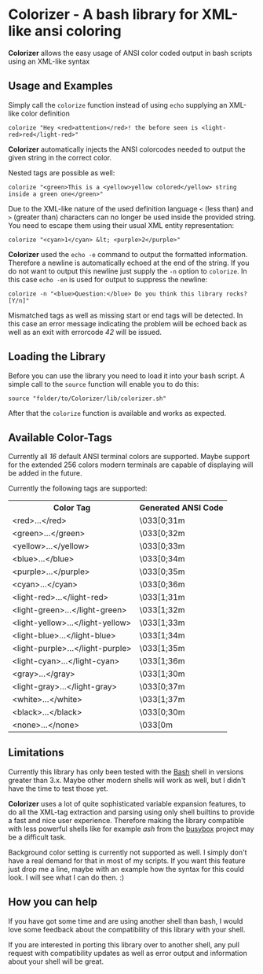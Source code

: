 # Colorizer - A bash library for XML-like ansi coloring

**Colorizer** allows the easy usage of ANSI color coded output in bash scripts
using an XML-like syntax

## Usage and Examples

Simply call the `colorize` function instead of using `echo` supplying an
XML-like color definition

    colorize "Hey <red>attention</red>! the before seen is <light-red>red</light-red>"

**Colorizer** automatically injects the ANSI colorcodes needed to output the
given string in the correct color.

Nested tags are possible as well:

    colorize "<green>This is a <yellow>yellow colored</yellow> string inside a green one</green>"

Due to the XML-like nature of the used definition language `<` (less than) and
`>` (greater than) characters can no longer be used inside the provided string.
You need to escape them using their usual XML entity representation:

    colorize "<cyan>1</cyan> &lt; <purple>2</purple>"

**Colorizer** used the `echo -e` command to output the formatted information.
Therefore a newline is automatically echoed at the end of the string. If you do
not want to output this newline just supply the `-n` option to `colorize`. In
this case `echo -en` is used for output to suppress the newline:

    colorize -n "<blue>Question:</blue> Do you think this library rocks? [Y/n]"

Mismatched tags as well as missing start or end tags will be detected. In this
case an error message indicating the problem will be echoed back as well as an
exit with errorcode *42* will be issued.

## Loading the Library

Before you can use the library you need to load it into your bash script.
A simple call to the `source` function will enable you to do this:

    source "folder/to/Colorizer/lib/colorizer.sh"

After that the `colorize` function is available and works as expected.

## Available Color-Tags

Currently all *16* default ANSI terminal colors are supported. Maybe support
for the extended 256 colors modern terminals are capable of displaying will be
added in the future.

Currently the following tags are supported:

<table>
    <tr>
        <th>Color Tag</th><th>Generated ANSI Code</th>
    </tr>
    <tr>
        <td>&lt;red&gt;…&lt;/red&gt;</td><td>\033[0;31m</td>
    </tr>
    <tr>
        <td>&lt;green&gt;…&lt;/green&gt;</td><td>\033[0;32m</td>
    </tr>
    <tr>
        <td>&lt;yellow&gt;…&lt;/yellow&gt;</td><td>\033[0;33m</td>
    </tr>
    <tr>
        <td>&lt;blue&gt;…&lt;/blue&gt;</td><td>\033[0;34m</td>
    </tr>
    <tr>
        <td>&lt;purple&gt;…&lt;/purple&gt;</td><td>\033[0;35m</td>
    </tr>
    <tr>
        <td>&lt;cyan&gt;…&lt;/cyan&gt;</td><td>\033[0;36m</td>
    </tr>
    <tr>
        <td>&lt;light-red&gt;…&lt;/light-red&gt;</td><td>\033[1;31m</td>
    </tr>
    <tr>
        <td>&lt;light-green&gt;…&lt;/light-green&gt;</td><td>\033[1;32m</td>
    </tr>
    <tr>
        <td>&lt;light-yellow&gt;…&lt;/light-yellow&gt;</td><td>\033[1;33m</td>
    </tr>
    <tr>
        <td>&lt;light-blue&gt;…&lt;/light-blue&gt;</td><td>\033[1;34m</td>
    </tr>
    <tr>
        <td>&lt;light-purple&gt;…&lt;/light-purple&gt;</td><td>\033[1;35m</td>
    </tr>
    <tr>
        <td>&lt;light-cyan&gt;…&lt;/light-cyan&gt;</td><td>\033[1;36m</td>
    </tr>
    <tr>
        <td>&lt;gray&gt;…&lt;/gray&gt;</td><td>\033[1;30m</td>
    </tr>
    <tr>
        <td>&lt;light-gray&gt;…&lt;/light-gray&gt;</td><td>\033[0;37m</td>
    </tr>
    <tr>
        <td>&lt;white&gt;…&lt;/white&gt;</td><td>\033[1;37m</td>
    </tr>
    <tr>
        <td>&lt;black&gt;…&lt;/black&gt;</td><td>\033[0;30m</td>
    </tr>
    <tr>
        <td>&lt;none&gt;…&lt;/none&gt;</td><td>\033[0m</td>
    </tr>
    <tr>
</table>

## Limitations

Currently this library has only been tested with the
[Bash](http://www.gnu.org/software/bash/) shell in versions greater than 3.x.
Maybe other modern shells will work as well, but I didn't have the time to test
those yet.

**Colorizer** uses a lot of quite sophisticated variable expansion features, to
do all the XML-tag extraction and parsing using only shell builtins to provide
a fast and nice user experience. Therefore making the library compatible with
less powerful shells like for example *ash* from the [busybox](http://busybox.net) 
project may be a difficult task.

Background color setting is currently not supported as well. I simply don't
have a real demand for that in most of my scripts. If you want this feature
just drop me a line, maybe with an example how the syntax for this could look.
I will see what I can do then. :)

## How you can help

If you have got some time and are using another shell than bash, I would love
some feedback about the compatibility of this library with your shell.

If you are interested in porting this library over to another shell, any pull
request with compatibility updates as well as error output and information
about your shell will be great.
